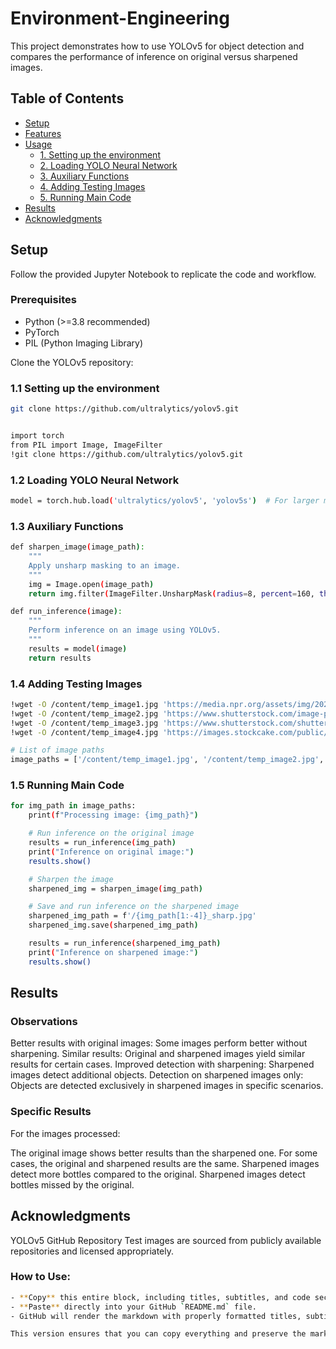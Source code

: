 # Environment-Engineering

This project demonstrates how to use YOLOv5 for object detection and compares the performance of inference on original versus sharpened images.

## Table of Contents
- [Setup](#setup)
- [Features](#features)
- [Usage](#usage)
  - [1. Setting up the environment](#11-setting-up-the-environment)
  - [2. Loading YOLO Neural Network](#12-loading-yolo-neural-network)
  - [3. Auxiliary Functions](#13-auxiliary-functions)
  - [4. Adding Testing Images](#14-adding-testing-images)
  - [5. Running Main Code](#15-running-main-code)
- [Results](#results)
- [Acknowledgments](#acknowledgments)

## Setup

Follow the provided Jupyter Notebook to replicate the code and workflow. 

### Prerequisites
- Python (>=3.8 recommended)
- PyTorch
- PIL (Python Imaging Library)

Clone the YOLOv5 repository:

### 1.1 Setting up the environment
```bash
git clone https://github.com/ultralytics/yolov5.git


import torch
from PIL import Image, ImageFilter
!git clone https://github.com/ultralytics/yolov5.git

```

### 1.2 Loading YOLO Neural Network
```bash
model = torch.hub.load('ultralytics/yolov5', 'yolov5s')  # For larger models, use 'yolov5m', 'yolov5l', or 'yolov5x'
```

### 1.3 Auxiliary Functions
```bash
def sharpen_image(image_path):
    """
    Apply unsharp masking to an image.
    """
    img = Image.open(image_path)
    return img.filter(ImageFilter.UnsharpMask(radius=8, percent=160, threshold=5))

def run_inference(image):
    """
    Perform inference on an image using YOLOv5.
    """
    results = model(image)
    return results
```

### 1.4 Adding Testing Images
```bash
!wget -O /content/temp_image1.jpg 'https://media.npr.org/assets/img/2024/01/09/gettyimages-1258833682-bdd8ee9eddc072e4ffe6590b7e7c3a58cfe4f54a.jpg'
!wget -O /content/temp_image2.jpg 'https://www.shutterstock.com/image-photo/plastic-bottle-on-street-blurry-260nw-1124703005.jpg'
!wget -O /content/temp_image3.jpg 'https://www.shutterstock.com/shutterstock/photos/2112828356/display_1500/stock-photo-blurred-counter-has-a-wide-variety-of-liquor-bottles-that-are-sold-in-supermarkets-blur-bottles-of-2112828356.jpg'
!wget -O /content/temp_image4.jpg 'https://images.stockcake.com/public/9/b/0/9b0615bc-e810-4a0d-a372-0ef2cd5a4f2a_large/filling-water-bottle-stockcake.jpg'

# List of image paths
image_paths = ['/content/temp_image1.jpg', '/content/temp_image2.jpg', '/content/temp_image3.jpg', '/content/temp_image4.jpg']
```

### 1.5 Running Main Code
```bash
for img_path in image_paths:
    print(f"Processing image: {img_path}")

    # Run inference on the original image
    results = run_inference(img_path)
    print("Inference on original image:")
    results.show()

    # Sharpen the image
    sharpened_img = sharpen_image(img_path)

    # Save and run inference on the sharpened image
    sharpened_img_path = f'/{img_path[1:-4]}_sharp.jpg'
    sharpened_img.save(sharpened_img_path)

    results = run_inference(sharpened_img_path)
    print("Inference on sharpened image:")
    results.show()
```

## Results
### Observations
Better results with original images: Some images perform better without sharpening.
Similar results: Original and sharpened images yield similar results for certain cases.
Improved detection with sharpening: Sharpened images detect additional objects.
Detection on sharpened images only: Objects are detected exclusively in sharpened images in specific scenarios.

### Specific Results
For the images processed:

The original image shows better results than the sharpened one.
For some cases, the original and sharpened results are the same.
Sharpened images detect more bottles compared to the original.
Sharpened images detect bottles missed by the original.

## Acknowledgments
YOLOv5 GitHub Repository
Test images are sourced from publicly available repositories and licensed appropriately.


### How to Use:
```bash
- **Copy** this entire block, including titles, subtitles, and code sections.
- **Paste** directly into your GitHub `README.md` file.
- GitHub will render the markdown with properly formatted titles, subtitles, and code blocks.

This version ensures that you can copy everything and preserve the markdown formatting automatically.
```
